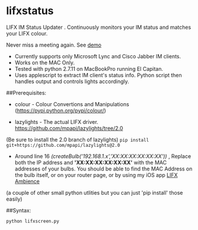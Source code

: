 # lifxstatus
LIFX IM Status Updater . 
Continuously monitors your IM status and matches your LIFX colour.

Never miss a meeting again. See [demo](https://youtu.be/FoNCXtaVobA)


- Currently supports only Microsoft Lync and Cisco Jabber IM clients.
- Works on the MAC Only. 
- Tested with python 2.7.11 on MacBookPro running El Capitan.
- Uses applescript to extract IM client's status info. Python script then handles output and controls lights accordingly.


##Prerequisites:

* colour - Colour Convertions and Manipulations  (https://pypi.python.org/pypi/colour/)

* lazylights - The actual LIFX driver.  https://github.com/mpapi/lazylights/tree/2.0

(Be sure to install the 2.0 branch of lazylights)
```pip install git+https://github.com/mpapi/lazylights@2.0```

* Around line 16 *(createBulb('192.168.1.x','XX:XX:XX:XX:XX:XX'))* , Replace both the IP address and **'XX:XX:XX:XX:XX:XX'** with the MAC addresses of your bulbs. You should be able to find the MAC Address on the bulb itself, or on your router page, or by using my iOS app [LIFX Ambience](http://lifx.technicallycorrectman.com/)

(a couple of other small python utlities but you can just 'pip install' those easily)

##Syntax:

```
python lifxscreen.py
```

